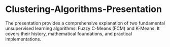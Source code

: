 # Clustering-Algorithms-Presentation
The presentation provides a comprehensive explanation of two fundamental unsupervised learning algorithms: Fuzzy C-Means (FCM) and K-Means. It covers their history, mathematical foundations, and practical implementations.
